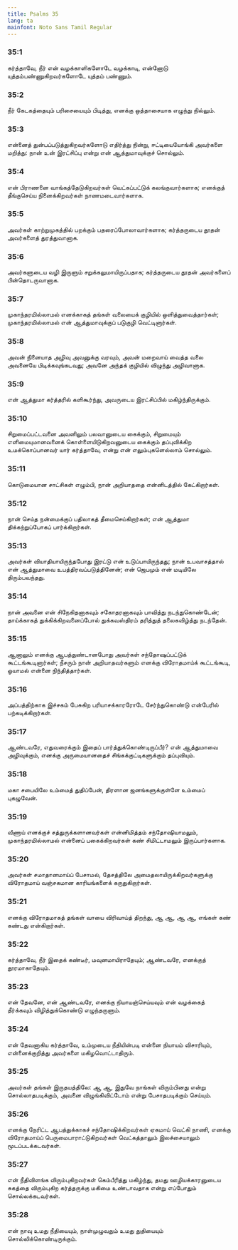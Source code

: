 ```yaml
---
title: Psalms 35
lang: ta
mainfont: Noto Sans Tamil Regular
---
```


###  35:1

கர்த்தாவே, நீர் என் வழக்காளிகளோடே வழக்காடி, என்னோடு யுத்தம்பண்ணுகிறவர்களோடே யுத்தம் பண்ணும்.

###  35:2

நீர் கேடகத்தையும் பரிசையையும் பிடித்து, எனக்கு ஒத்தாசையாக எழுந்து நில்லும்.

###  35:3

என்னைத் துன்பப்படுத்துகிறவர்களோடு எதிர்த்து நின்று, ஈட்டியையோங்கி அவர்களை மறித்து: நான் உன் இரட்சிப்பு என்று என் ஆத்துமாவுக்குச் சொல்லும்.

###  35:4

என் பிராணனை வாங்கத்தேடுகிறவர்கள் வெட்கப்பட்டுக் கலங்குவார்களாக; எனக்குத் தீங்குசெய்ய நினைக்கிறவர்கள் நாணமடைவார்களாக.

###  35:5

அவர்கள் காற்றுமுகத்தில் பறக்கும் பதரைப்போலாவார்களாக; கர்த்தருடைய தூதன் அவர்களைத் துரத்துவானாக.

###  35:6

அவர்களுடைய வழி இருளும் சறுக்கலுமாயிருப்பதாக; கர்த்தருடைய தூதன் அவர்களைப் பின்தொடருவானாக.

###  35:7

முகாந்தரமில்லாமல் எனக்காகத் தங்கள் வலையைக் குழியில் ஒளித்துவைத்தார்கள்; முகாந்தரமில்லாமல் என் ஆத்துமாவுக்குப் படுகுழி வெட்டினார்கள்.

###  35:8

அவன் நினையாத அழிவு அவனுக்கு வரவும், அவன் மறைவாய் வைத்த வலை அவனையே பிடிக்கவுங்கடவது; அவனே அந்தக் குழியில் விழுந்து அழிவானாக.

###  35:9

என் ஆத்துமா கர்த்தரில் களிகூர்ந்து, அவருடைய இரட்சிப்பில் மகிழ்ந்திருக்கும்.

###  35:10

சிறுமைப்பட்டவனை அவனிலும் பலவானுடைய கைக்கும், சிறுமையும் எளிமையுமானவனைக் கொள்ளையிடுகிறவனுடைய கைக்கும் தப்புவிக்கிற உமக்கொப்பானவர் யார் கர்த்தாவே, என்று என் எலும்புகளெல்லாம் சொல்லும்.

###  35:11

கொடுமையான சாட்சிகள் எழும்பி, நான் அறியாததை என்னிடத்தில் கேட்கிறார்கள்.

###  35:12

நான் செய்த நன்மைக்குப் பதிலாகத் தீமைசெய்கிறார்கள்; என் ஆத்துமா திக்கற்றுப்போகப் பார்க்கிறார்கள்.

###  35:13

அவர்கள் வியாதியாயிருந்தபோது இரட்டு என் உடுப்பாயிருந்தது; நான் உபவாசத்தால் என் ஆத்துமாவை உபத்திரவப்படுத்தினேன்; என் ஜெபமும் என் மடியிலே திரும்பவந்தது.

###  35:14

நான் அவனை என் சிநேகிதனாகவும் சகோதரனாகவும் பாவித்து நடந்துகொண்டேன்; தாய்க்காகத் துக்கிக்கிறவனைப்போல் துக்கவஸ்திரம் தரித்துத் தலைகவிழ்த்து நடந்தேன்.

###  35:15

ஆனாலும் எனக்கு ஆபத்துண்டானபோது அவர்கள் சந்தோஷப்பட்டுக் கூட்டங்கூடினார்கள்; நீசரும் நான் அறியாதவர்களும் எனக்கு விரோதமாய்க் கூட்டங்கூடி, ஓயாமல் என்னை நிந்தித்தார்கள்.

###  35:16

அப்பத்திற்காக இச்சகம் பேசுகிற பரியாசக்காரரோடே சேர்ந்துகொண்டு என்பேரில் பற்கடிக்கிறார்கள்.

###  35:17

ஆண்டவரே, எதுவரைக்கும் இதைப் பார்த்துக்கொண்டிருப்பீர்? என் ஆத்துமாவை அழிவுக்கும், எனக்கு அருமையானதைச் சிங்கக்குட்டிகளுக்கும் தப்புவியும்.

###  35:18

மகா சபையிலே உம்மைத் துதிப்பேன், திரளான ஜனங்களுக்குள்ளே உம்மைப் புகழுவேன்.

###  35:19

வீணாய் எனக்குச் சத்துருக்களானவர்கள் என்னிமித்தம் சந்தோஷியாமலும், முகாந்தரமில்லாமல் என்னைப் பகைக்கிறவர்கள் கண் சிமிட்டாமலும் இருப்பார்களாக.

###  35:20

அவர்கள் சமாதானமாய்ப் பேசாமல், தேசத்திலே அமைதலாயிருக்கிறவர்களுக்கு விரோதமாய் வஞ்சகமான காரியங்களைக் கருதுகிறார்கள்.

###  35:21

எனக்கு விரோதமாகத் தங்கள் வாயை விரிவாய்த் திறந்து, ஆ ஆ, ஆ ஆ, எங்கள் கண் கண்டது என்கிறார்கள்.

###  35:22

கர்த்தாவே, நீர் இதைக் கண்டீர், மவுனமாயிராதேயும்; ஆண்டவரே, எனக்குத் தூரமாகாதேயும்.

###  35:23

என் தேவனே, என் ஆண்டவரே, எனக்கு நியாயஞ்செய்யவும் என் வழக்கைத் தீர்க்கவும் விழித்துக்கொண்டு எழுந்தருளும்.

###  35:24

என் தேவனாகிய கர்த்தாவே, உம்முடைய நீதியின்படி என்னை நியாயம் விசாரியும், என்னைக்குறித்து அவர்களை மகிழவொட்டாதிரும்.

###  35:25

அவர்கள் தங்கள் இருதயத்திலே: ஆ ஆ, இதுவே நாங்கள் விரும்பினது என்று சொல்லாதபடிக்கும், அவனை விழுங்கிவிட்டோம் என்று பேசாதபடிக்கும் செய்யும்.

###  35:26

எனக்கு நேரிட்ட ஆபத்துக்காகச் சந்தோஷிக்கிறவர்கள் ஏகமாய் வெட்கி நாணி, எனக்கு விரோதமாய்ப் பெருமைபாராட்டுகிறவர்கள் வெட்கத்தாலும் இலச்சையாலும் மூடப்படக்கடவர்கள்.

###  35:27

என் நீதிவிளங்க விரும்புகிறவர்கள் கெம்பீரித்து மகிழ்ந்து, தமது ஊழியக்காரனுடைய சுகத்தை விரும்புகிற கர்த்தருக்கு மகிமை உண்டாவதாக என்று எப்போதும் சொல்லக்கடவர்கள்.

###  35:28

என் நாவு உமது நீதியையும், நாள்முழுவதும் உமது துதியையும் சொல்லிக்கொண்டிருக்கும்.

